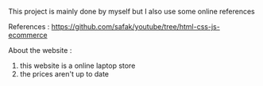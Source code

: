 This project is mainly done by myself but I also use some online references

References : https://github.com/safak/youtube/tree/html-css-js-ecommerce

About the website : 
1. this website is a online laptop store
2. the prices aren't up to date
